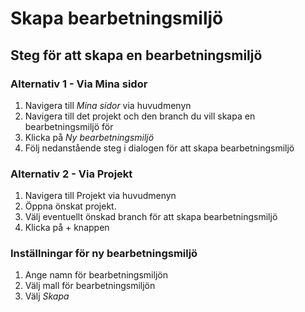 # Skapa bearbetningsmiljö

## Steg för att skapa en bearbetningsmiljö

### Alternativ 1 - Via Mina sidor
1. Navigera till *Mina sidor* via huvudmenyn
2. Navigera till det projekt och den branch du vill skapa en bearbetningsmiljö för
3. Klicka på *Ny bearbetningsmiljö*
4. Följ nedanstående steg i dialogen för att skapa bearbetningsmiljö


### Alternativ 2 - Via Projekt
1. Navigera till Projekt via huvudmenyn
2. Öppna önskat projekt.
3. Välj eventuellt önskad branch för att skapa bearbetningsmiljö
4. Klicka på + knappen

### Inställningar för ny bearbetningsmiljö
1. Ange namn för bearbetningsmiljön
2. Välj mall för bearbetningsmiljön
3. Välj *Skapa*
